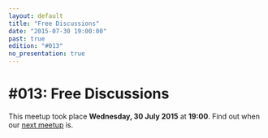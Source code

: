 ```yaml
---
layout: default
title: "Free Discussions"
date: "2015-07-30 19:00:00"
past: true
edition: "#013"
no_presentation: true
---
```


<div class="description">
  <h1><span class="edition-number">#013</span>: Free Discussions</h1>
  <p>This meetup took place <strong>Wednesday, 30 July 2015</strong> at <strong>19:00</strong>.
    Find out when our <a href="/next">next meetup</a> is.</p>
</div>

<div class="clear-fix"></div>
